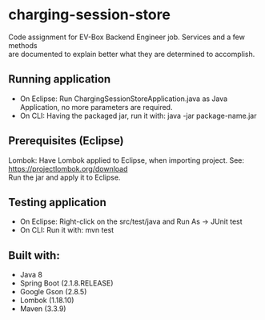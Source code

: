 charging-session-store
=============

Code assignment for EV-Box Backend Engineer job. Services and a few methods   
are documented to explain better what they are determined to accomplish.  
  


Running application
---------------

- On Eclipse: Run ChargingSessionStoreApplication.java as Java Application, no more parameters are required.
- On CLI: Having the packaged jar, run it with: java -jar package-name.jar  



Prerequisites (Eclipse)
--------------- 

Lombok:
Have Lombok applied to Eclipse, when importing project. See: https://projectlombok.org/download  
Run the jar and apply it to Eclipse.  



Testing application
--------------- 
 
 - On Eclipse: Right-click on the src/test/java and Run As -> JUnit test  
 - On CLI: Run it with: mvn test  
 
 
 
Built with:
--------------- 

- Java 8
- Spring Boot (2.1.8.RELEASE)
- Google Gson (2.8.5)
- Lombok (1.18.10)
- Maven (3.3.9)
